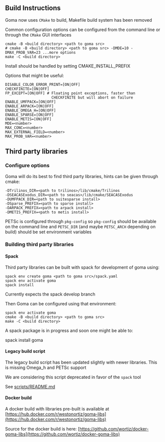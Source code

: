 
## Build Instructions

Goma now uses `CMake` to build, Makefile build system has been removed

Common configuration options can be configured from the command line
or through the `CMake` GUI interfaces
 
    cmake -B <build directory> <path to goma src>
    # cmake -B <build directory> <path to goma src> -DMDE=10 -DMAX_PROB_VAR=23 ...more options
    make -C <build directory>

Install should be handled by setting CMAKE_INSTALL_PREFIX

Options that might be useful:

    DISABLE_COLOR_ERROR_PRINT=[ON|OFF]
    CHECKFINITE=[ON|OFF]
    FP_EXCEPT=[ON|OFF] # Floating point exceptions, faster than 
                         CHECKFINITE but will abort on failure
    ENABLE_UMFPACK=[ON|OFF]
    ENABLE_ARPACK=[ON|OFF]
    ENABLE_OMEGA_H=[ON|OFF]
    ENABLE_SPARSE=[ON|OFF]
    ENABLE_METIS=[ON|OFF]
    MDE=<number>
    MAX_CONC=<number>
    MAX_EXTERNAL_FIELD=<number>
    MAX_PROB_VAR=<number>

## Third party libraries

### Configure options

Goma will do its best to find third party libraries, hints can be given through cmake:

    -DTrilinos_DIR=<path to trilinos>/lib/cmake/Trilinos
    -DSEACASExodus_DIR=<path to seacas>/lib/cmake/SEACASExodus
    -DUMFPACK_DIR=<path to suitesparse install>
    -DSparse_PREFIX=<path to sparse install>
    -DARPACK_PREFIX=<path to arpack install>
    -DMETIS_PREFIX=<path to metis install>

PETSc is configured through `pkg-config` so `pkg-config` should be available on the command line and `PETSC_DIR` (and maybe `PETSC_ARCH` depending on build) should be set environment variables

### Building third party libraries

#### Spack

Third party libraries can be built with spack for development of goma using:

    spack env create goma <path to goma src>/spack.yaml
    spack env activate goma
    spack install

Currently expects the spack develop branch

Then Goma can be configured using that environment:

    spack env activate goma
    cmake -B <build directory> <path to goma src>
    make -C <build directory>

A spack package is in progress and soon one might be able to:

   spack install goma

#### Legacy build script

The legacy build script has been updated slightly with newer libraries.
This is missing Omega_h and PETSc support

We are considering this script deprecated in favor of the `spack` tool

See [scripts/README.md](scripts/README.md)

#### Docker build

A docker build with libraries pre-built is available at [https://hub.docker.com/r/westonortiz/goma-libs](https://hub.docker.com/r/westonortiz/goma-libs)

Source for the docker build is here: [https://github.com/wortiz/docker-goma-libs](https://github.com/wortiz/docker-goma-libs)



